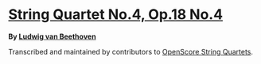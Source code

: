 # [String Quartet No.4, Op.18 No.4][set]

__By [Ludwig van Beethoven][composer]__

[set]: https://musescore.com/openscore-string-quartets/sets/5108478
[composer]: https://musescore.com/openscore-string-quartets/sets?order=title&text=Beethoven,+Ludwig

Transcribed and maintained by contributors to [OpenScore String Quartets].

[OpenScore String Quartets]: https://musescore.com/openscore-string-quartets
